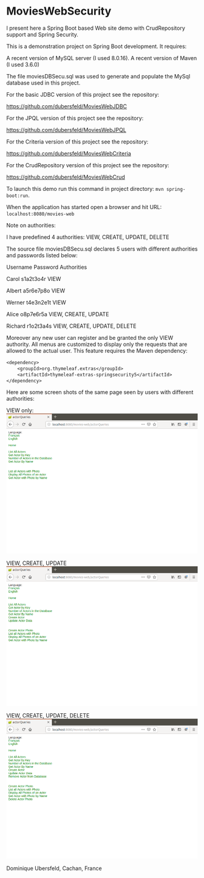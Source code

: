 # MoviesWebSecurity
I present here a Spring Boot based Web site demo with CrudRepository support and Spring Security.

This is a demonstration project on Spring Boot development. It requires:

A recent version of MySQL server (I used 8.0.16). 
A recent version of Maven (I used 3.6.0)

The file moviesDBSecu.sql was used to generate and populate the MySql database used in this project.

For the basic JDBC version of this project see the repository:

https://github.com/dubersfeld/MoviesWebJDBC

For the JPQL version of this project see the repository:

https://github.com/dubersfeld/MoviesWebJPQL

For the Criteria version of this project see the repository:

https://github.com/dubersfeld/MoviesWebCriteria

For the CrudRepository version of this project see the repository:

https://github.com/dubersfeld/MoviesWebCrud

To launch this demo run this command in project directory: `mvn spring-boot:run`.

When the application has started open a browser and hit URL: `localhost:8080/movies-web`

Note on authorities:

I have predefined 4 authorities: VIEW, CREATE, UPDATE, DELETE

The source file moviesDBSecu.sql declares 5 users with different authorities and passwords listed below:

Username        Password        Authorities

Carol           s1a2t3o4r       VIEW

Albert          a5r6e7p8o       VIEW

Werner          t4e3n2e1t       VIEW

Alice           o8p7e6r5a       VIEW, CREATE, UPDATE

Richard         r1o2t3a4s       VIEW, CREATE, UPDATE, DELETE

Moreover any new user can register and be granted the only VIEW authority. All menus are customized to display only the requests that are allowed to the actual user. This feature requires the Maven dependency:
```
<dependency>
    <groupId>org.thymeleaf.extras</groupId>
    <artifactId>thymeleaf-extras-springsecurity5</artifactId>
</dependency>
```
Here are some screen shots of the same page seen by users with different authorities:

VIEW only:
![alt text](images/view.png "VIEW")

VIEW, CREATE, UPDATE
![alt text](images/create.png "VIEW, CREATE, UPDATE")

VIEW, CREATE, UPDATE, DELETE
![alt text](images/delete.png "VIEW, CREATE, UPDATE, DELETE")




Dominique Ubersfeld, Cachan, France 
